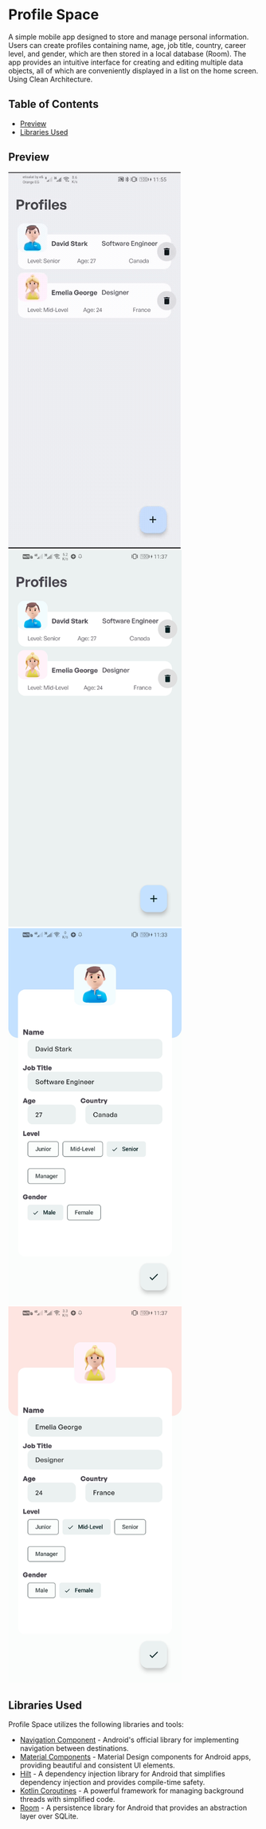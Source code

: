 # Profile Space
A simple mobile app designed to store and manage personal information. Users can create profiles containing name, age, job title, country, career level, and gender, which are then stored in a local database (Room). The app provides an intuitive interface for creating and editing multiple data objects, all of which are conveniently displayed in a list on the home screen.
Using Clean Architecture.

## Table of Contents

- [Preview](#preview)
- [Libraries Used](#libraries-used)

## Preview
![Demo](https://github.com/omarel3ashry/ProfileSpace/blob/master/art/demo.gif)
<img src="https://github.com/omarel3ashry/ProfileSpace/blob/master/art/screen_0.jpg" width="348">
<img src="https://github.com/omarel3ashry/ProfileSpace/blob/master/art/screen_1.jpg" width="348">
<img src="https://github.com/omarel3ashry/ProfileSpace/blob/master/art/screen_2.jpg" width="348">

## Libraries Used

Profile Space utilizes the following libraries and tools:

- [Navigation Component](https://developer.android.com/guide/navigation) - Android's official library for implementing navigation between destinations.
- [Material Components](https://material.io/develop/android/docs/getting-started/) - Material Design components for Android apps, providing beautiful and consistent UI elements.
- [Hilt](https://developer.android.com/training/dependency-injection/hilt-android) - A dependency injection library for Android that simplifies dependency injection and provides compile-time safety.
- [Kotlin Coroutines](https://developer.android.com/kotlin/coroutines) - A powerful framework for managing background threads with simplified code.
- [Room](https://developer.android.com/training/data-storage/room) - A persistence library for Android that provides an abstraction layer over SQLite.
